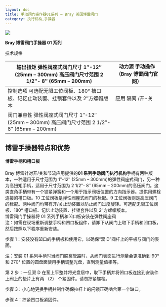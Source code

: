 ```yaml
---
layout: doc
title: 手动阀门操作器01系列 – Bray 美国博雷阀门
category: 执行机构,手操器
---
```


![](/2022/10/download-5.png)

**Bray 博雷阀门手操器 01 系列**

技术规格

| 输出扭矩 弹性阀座式阀门尺寸 1″-12″ (25mm – 300mm) 高压阀门尺寸范围 2 1/2″- 8″ (65mm – 200mm)   | 动力源 手动操作 （Bray 博雷阀门官网） |
| ---------------------------------------------------------------------------------------------- | ------------------------------------- |
| 控制选项 可选配无限工位阀板、180° 槽口板、记忆止动装置、挂锁套件以及 2″方螺帽版本              | 应用 隔离 /开-关                      |
| 阀门兼容性 弹性阀座式阀门尺寸 1″-12″ (25mm – 300mm) 高压阀门尺寸范围 2 1/2″- 8″ (65mm – 200mm) |                                       |

## 博雷手操器特点和优势

#### 博雷手柄和槽口板

Bray 博雷针对开/关和节流应用提供的**01 系列手动阀门执行机构**手柄有两种版本，一种适用于尺寸范围为 1″-12″ (25mm – 300mm)的弹性阀座式阀门，另一种为高扭矩手柄，适用于尺寸范围为 2 1/2″- 8″ (65mm – 200mm)的高压阀门。这类直角手柄带有一个锁紧弹簧和一个用于指示阀板位置的方向指示器。提供用螺栓连接的槽口板。10 工位阀板是弹性阀座式阀门的标配。9 工位阀板则是高压阀门的标配。两种阀门均带有开/关止动装置以防止阀门过度旋转。可选配无限工位阀板、180° 槽口板、记忆止动装置、挂锁套件以及 2″方螺帽版本。  
博雷阀门手操器将 01 系列手柄和凹口板安装在弹性阀座阀  
注：如需在现场重新调整手柄和凹口板组件，请卸下从阀门上取下手柄和凹口板，然后按照以下程序重新安装。

步骤 1：安装没有凹口的手柄板和使用它，以确保“双 D”阀杆上的平板与阀门的表面。

注：安装 01 系列手柄时当阀门脱离管路时，从阀门表面进行测量会更准确到 90° 和 270° 位置的圆盘面使用手柄调整光盘，直到测量值相等。

第 2 步：一旦双 D 在茎上平整并将光盘居中，取下手柄并将凹口板连接到安装件上阀上的垫片上有两 （2） 个紧固件。请勿拧紧螺栓。

步骤 3：小心地更换手柄并制作确保拉杆上的闩锁正确啮合第一个缺口。

步骤 4：拧紧凹口板紧固件。
